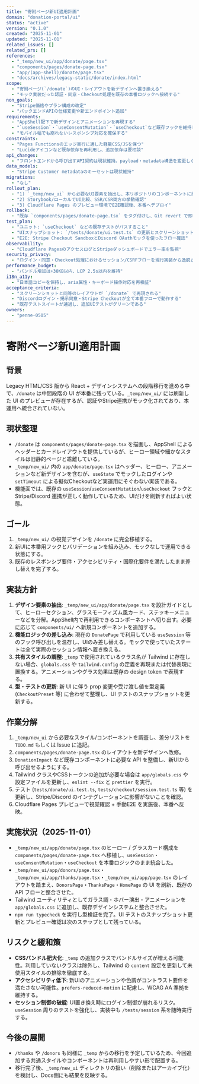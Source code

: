 ```yaml
---
title: "寄附ページ新UI適用計画"
domain: "donation-portal/ui"
status: "active"
version: "0.1.0"
created: "2025-11-01"
updated: "2025-11-01"
related_issues: []
related_prs: []
references:
  - "_temp/new_ui/app/donate/page.tsx"
  - "components/pages/donate-page.tsx"
  - "app/(app-shell)/donate/page.tsx"
  - "docs/archives/legacy-static/donate/index.html"
scope:
  - "寄附ページ(`/donate`)のUI・レイアウトを新デザインへ置き換える"
  - "モック実装だった認証・同意・Checkout処理を既存の本番ロジックへ接続する"
non_goals:
  - "Stripe価格やプラン構成の改定"
  - "バックエンドAPIの仕様変更や新エンドポイント追加"
requirements:
  - "AppShell配下で新デザインとアニメーションを再現する"
  - "`useSession`・`useConsentMutation`・`useCheckout`など既存フックを維持しつつUIロジックを移植する"
  - "モバイル幅でも崩れないレスポンシブ対応を確保する"
constraints:
  - "Pages Functionsのエッジ実行に適した軽量CSS/JSを保つ"
  - "Lucideアイコンなど既存依存を再利用し、追加依存は要相談"
api_changes:
  - "フロントエンドから呼び出すAPI契約は現状維持。payload・metadata構造を変更しない"
data_models:
  - "Stripe Customer metadataのキーセットは現状維持"
migrations:
  - "なし"
rollout_plan:
  - "1) `_temp/new_ui` から必要なUI要素を抽出し、本リポジトリのコンポーネントに段階的に移植"
  - "2) Storybook/ローカルでUI比較、SSR/CSR両方の挙動確認"
  - "3) Cloudflare Pages のプレビュー環境でE2E確認後、本番へデプロイ"
rollback:
  - "既存 `components/pages/donate-page.tsx` をタグ付けし、Git revert で即時復旧できるようにする"
test_plan:
  - "ユニット: `useCheckout` などの既存テストがパスすること"
  - "UIスナップショット: `/tests/donate/ui.test.ts` の更新とスクリーンショット比較"
  - "E2E: Stripe Checkout SandboxとDiscord OAuthモックを使ったフロー確認"
observability:
  - "Cloudflare PagesのアクセスログとStripeダッシュボードでエラー率を監視"
security_privacy:
  - "ログイン・同意・Checkout処理におけるセッション/CSRFフローを現行実装から逸脱させない"
performance_budget:
  - "バンドル増加は+30KB以内、LCP 2.5s以内を維持"
i18n_a11y:
  - "日本語コピーを保持し、aria属性・キーボード操作対応を再検証"
acceptance_criteria:
  - "スクリーンショットと同等のレイアウトが `/donate` で再現される"
  - "Discordログイン・掲示同意・Stripe Checkoutが全て本番フローで動作する"
  - "既存テストスイートが通過し、追加UIテストがグリーンである"
owners:
  - "penne-0505"
---
```


# 寄附ページ新UI適用計画

## 背景
Legacy HTML/CSS 版から React + デザインシステムへの段階移行を進める中で、`/donate` は中間段階の UI が本番に残っている。`_temp/new_ui/` には刷新した UI のプレビューが存在するが、認証やStripe連携がモック化されており、本運用へ統合されていない。

## 現状整理
- `/donate` は `components/pages/donate-page.tsx` を描画し、AppShell によるヘッダーとカードレイアウトを提供しているが、ヒーロー領域や細かなスタイルは旧静的ページと乖離している。
- `_temp/new_ui/` 内の `app/donate/page.tsx` はヘッダー、ヒーロー、アニメーションなど新デザインを含むが、`useState` でモックしたログインや `setTimeout` による擬似Checkoutなど実運用にそぐわない実装である。
- 機能面では、既存の `useSession`/`useConsentMutation`/`useCheckout` フックと Stripe/Discord 連携が正しく動作しているため、UIだけを刷新すればよい状態。

## ゴール
1. `_temp/new_ui/` の視覚デザインを `/donate` に完全移植する。
2. 新UIに本番用フックとバリデーションを組み込み、モックなしで運用できる状態にする。
3. 既存のレスポンシブ要件・アクセシビリティ・国際化要件を満たしたまま差し替えを完了する。

## 実装方針
1. **デザイン要素の抽出**: `_temp/new_ui/app/donate/page.tsx` を設計ガイドとして、ヒーローセクション、グラスモーフィズム風カード、ステッキーメニューなどを分解。AppShell内で再利用できるコンポーネントへ切り出す。必要に応じて `components/ui/` へ新規コンポーネントを追加する。
2. **機能ロジックの差し込み**: 現在の `DonatePage` で利用している `useSession` 等のフック呼び出しを温存し、UIのみ差し替える。モックで使っていたステートは全て実際のセッション情報へ置き換える。
3. **共有スタイルの調整**: `_temp` で使用されているクラス名が Tailwind に存在しない場合、`globals.css` や `tailwind.config` の定義を再現または代替表現に置換する。アニメーションやグラス効果は既存の design token で表現する。
4. **型・テストの更新**: 新 UI に伴う prop 変更や受け渡し値を型定義 (`CheckoutPreset` 等) に合わせて整理し、UI テストのスナップショットを更新する。

## 作業分解
1. `_temp/new_ui` から必要なスタイル/コンポーネントを調査し、差分リストを `TODO.md` もしくは Issue に追記。
2. `components/pages/donate-page.tsx` のレイアウトを新デザインへ改修。
3. `DonationImpact` など既存コンポーネントに必要な API を整備し、新UIから呼び出せるようにする。
4. Tailwind クラスやCSSトークンの追加が必要な場合は `app/globals.css` や設定ファイルを更新し、`eslint --fix` と `prettier` を実行。
5. テスト (`tests/donate/ui.test.ts`, `tests/checkout/session.test.ts` 等) を更新し、Stripe/Discord のインテグレーションに影響がないことを確認。
6. Cloudflare Pages プレビューで視覚確認 + 手動E2E を実施後、本番へ反映。

## 実施状況（2025-11-01）
- `_temp/new_ui/app/donate/page.tsx` のヒーロー / グラスカード構成を `components/pages/donate-page.tsx` へ移植し、`useSession`・`useConsentMutation`・`useCheckout` を本番ロジックのまま統合した。
- `_temp/new_ui/app/donors/page.tsx`・`_temp/new_ui/app/thanks/page.tsx`・`_temp/new_ui/app/page.tsx` のレイアウトを踏まえ、`DonorsPage`・`ThanksPage`・`HomePage` の UI を刷新、既存の API フローと整合させた。
- Tailwind ユーティリティとしてガラス調・ホバー演出・アニメーションを `app/globals.css` に追加し、既存デザインシステムと整合させた。
- `npm run typecheck` を実行し型検証を完了。UI テストのスナップショット更新とプレビュー確認は次のステップとして残っている。

## リスクと緩和策
- **CSSバンドル肥大化**: `_temp` の追加クラスでバンドルサイズが増える可能性。利用していないクラスは除外し、Tailwind の `content` 設定を更新して未使用スタイルの排除を徹底する。
- **アクセシビリティ低下**: 新UIのアニメーションや色調がコントラスト要件を満たさない可能性。`prefers-reduced-motion` に配慮し、WCAG AA 準拠を維持する。
- **セッション制御の破綻**: UI置き換え時にログイン制御が崩れるリスク。`useSession` 周りのテストを強化し、実装中も `/tests/session` 系を随時実行する。

## 今後の展開
- `/thanks` や `/donors` も同様に `_temp` からの移行を予定しているため、今回追加する共通スタイルやコンポーネントは再利用しやすい形で配置する。
- 移行完了後、`_temp/new_ui` ディレクトリの扱い（削除またはアーカイブ化）を検討し、Docs側にも結果を反映する。
